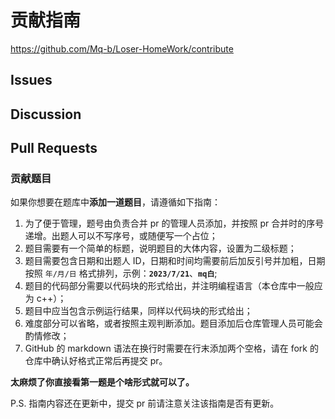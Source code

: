 # 贡献指南

<https://github.com/Mq-b/Loser-HomeWork/contribute>

## Issues

## Discussion

## Pull Requests

### 贡献题目

如果你想要在题库中**添加一道题目**，请遵循如下指南：

1. 为了便于管理，题号由负责合并 pr 的管理人员添加，并按照 pr 合并时的序号递增。出题人可以不写序号，或随便写一个占位；
2. 题目需要有一个简单的标题，说明题目的大体内容，设置为二级标题；
3. 题目需要包含日期和出题人 ID，日期和时间均需要前后加反引号并加粗，日期按照 `年/月/日` 格式排列，示例：**`2023/7/21`**、**`mq白`**;
4. 题目的代码部分需要以代码块的形式给出，并注明编程语言（本仓库中一般应为 c++）；
5. 题目中应当包含示例运行结果，同样以代码块的形式给出；
6. 难度部分可以省略，或者按照主观判断添加。题目添加后仓库管理人员可能会酌情修改；
7. GitHub 的 markdown 语法在换行时需要在行末添加两个空格，请在 fork 的仓库中确认好格式正常后再提交 pr。

**太麻烦了你直接看第一题是个啥形式就可以了。**

P.S. 指南内容还在更新中，提交 pr 前请注意关注该指南是否有更新。
